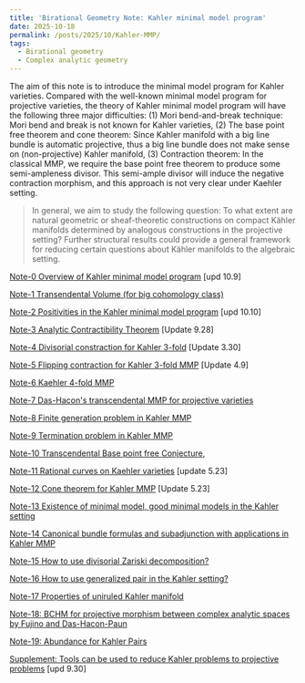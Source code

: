```yaml
---
title: 'Birational Geometry Note: Kahler minimal model program'
date: 2025-10-18
permalink: /posts/2025/10/Kahler-MMP/
tags:
  - Birational geometry
  - Complex analytic geometry
---
```


The aim of this note is to introduce the minimal model program for Kahler varieties. Compared with the well-known minimal model program for projective varieties, the theory of Kahler minimal model program will have the following three major difficulties: (1) Mori bend-and-break technique: Mori bend and break is not known for Kahler varieties, (2) The base point free theorem and cone theorem: Since Kahler manifold with a big line bundle is automatic projective, thus a big line bundle does not make sense on (non-projective) Kahler manifold, (3) Contraction theorem: In the classical MMP, we require the base point free theorem to produce some semi-ampleness divisor. This semi-ample divisor will induce the negative contraction morphism, and this approach is not very clear under Kaehler setting.

> In general, we aim to study the following question: To what extent are natural geometric or sheaf-theoretic constructions on compact Kähler manifolds determined by analogous constructions in the projective setting? Further structural results could provide a general framework for reducing certain questions about Kähler manifolds to the algebraic setting.


[Note-0 Overview of Kahler minimal model program](https://yilimath.github.io/files/Birational/KahlerMMP/Overview.pdf) [upd 10.9]

[Note-1 Transendental Volume (for big cohomology class)](https://yilimath.github.io/files/Birational/KahlerMMP/Volumes.pdf) 

[Note-2 Positivities in the Kahler minimal model program](https://yilimath.github.io/files/Birational/KahlerMMP/Positivities.pdf) [upd 10.10]


[Note-3 Analytic Contractibility Theorem](https://yilimath.github.io/files/Birational/KahlerMMP/Contractions.pdf) [Update 9.28]


[Note-4 Divisorial constraction for Kahler 3-fold](https://yilimath.github.io/files/Birational/KahlerMMP/DivisorialCont.pdf) [Update 3.30]

[Note-5 Flipping contraction for Kahler 3-fold MMP](https://yilimath.github.io/files/Birational/KahlerMMP/FlippingCont.pdf) [Update 4.9]

[Note-6 Kaehler 4-fold MMP](https://yilimath.github.io/files/Birational/KahlerMMP/Kahler4foldMMP.pdf)

[Note-7 Das-Hacon's transcendental MMP for projective varieties](https://yilimath.github.io/files/Birational/KahlerMMP/TransMMP.pdf)

[Note-8 Finite generation problem in Kahler MMP](https://yilimath.github.io/files/Birational/KahlerMMP/FinieGeneration.pdf)

[Note-9 Termination problem in Kahler MMP]()

[Note-10 Transcendental Base point free Conjecture](),

[Note-11 Rational curves on Kaehler varieties](https://yilimath.github.io/files/Birational/KahlerMMP/Rationalcurve.pdf) [update 5.23]

[Note-12 Cone theorem for Kahler MMP](https://yilimath.github.io/files/Birational/KahlerMMP/ConeTheorem.pdf) [Update 5.23]

[Note-13 Existence of minimal model, good minimal models in the Kahler setting]()

[Note-14 Canonical bundle formulas and subadjunction with applications in Kahler MMP]()

[Note-15 How to use divisorial Zariski decomposition?]()

[Note-16 How to use generalized pair in the Kahler setting?]()

[Note-17 Properties of uniruled Kahler manifold]()

[Note-18: BCHM for projective morphism between complex analytic spaces by Fujino and Das-Hacon-Paun]()

[Note-19: Abundance for Kahler Pairs]()

[Supplement: Tools can be used to reduce Kahler problems to projective problems](https://yilimath.github.io/files/Birational/KahlerMMP/Toolkits.pdf) [upd 9.30]

